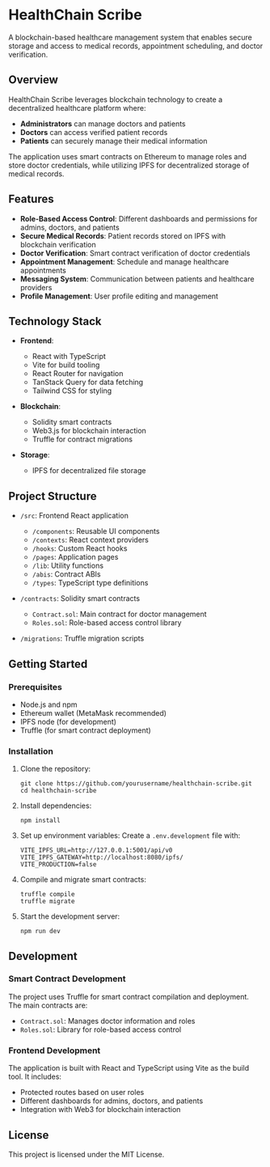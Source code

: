 # HealthChain Scribe

A blockchain-based healthcare management system that enables secure storage and access to medical records, appointment scheduling, and doctor verification.

## Overview

HealthChain Scribe leverages blockchain technology to create a decentralized healthcare platform where:

- **Administrators** can manage doctors and patients
- **Doctors** can access verified patient records
- **Patients** can securely manage their medical information

The application uses smart contracts on Ethereum to manage roles and store doctor credentials, while utilizing IPFS for decentralized storage of medical records.

## Features

- **Role-Based Access Control**: Different dashboards and permissions for admins, doctors, and patients
- **Secure Medical Records**: Patient records stored on IPFS with blockchain verification
- **Doctor Verification**: Smart contract verification of doctor credentials
- **Appointment Management**: Schedule and manage healthcare appointments
- **Messaging System**: Communication between patients and healthcare providers
- **Profile Management**: User profile editing and management

## Technology Stack

- **Frontend**:
  - React with TypeScript
  - Vite for build tooling
  - React Router for navigation
  - TanStack Query for data fetching
  - Tailwind CSS for styling

- **Blockchain**:
  - Solidity smart contracts
  - Web3.js for blockchain interaction
  - Truffle for contract migrations

- **Storage**:
  - IPFS for decentralized file storage

## Project Structure

- `/src`: Frontend React application
  - `/components`: Reusable UI components
  - `/contexts`: React context providers
  - `/hooks`: Custom React hooks
  - `/pages`: Application pages
  - `/lib`: Utility functions
  - `/abis`: Contract ABIs
  - `/types`: TypeScript type definitions

- `/contracts`: Solidity smart contracts
  - `Contract.sol`: Main contract for doctor management
  - `Roles.sol`: Role-based access control library
  
- `/migrations`: Truffle migration scripts

## Getting Started

### Prerequisites

- Node.js and npm
- Ethereum wallet (MetaMask recommended)
- IPFS node (for development)
- Truffle (for smart contract deployment)

### Installation

1. Clone the repository:
   ```
   git clone https://github.com/yourusername/healthchain-scribe.git
   cd healthchain-scribe
   ```

2. Install dependencies:
   ```
   npm install
   ```

3. Set up environment variables:
   Create a `.env.development` file with:
   ```
   VITE_IPFS_URL=http://127.0.0.1:5001/api/v0
   VITE_IPFS_GATEWAY=http://localhost:8080/ipfs/
   VITE_PRODUCTION=false
   ```

4. Compile and migrate smart contracts:
   ```
   truffle compile
   truffle migrate
   ```

5. Start the development server:
   ```
   npm run dev
   ```

## Development

### Smart Contract Development

The project uses Truffle for smart contract compilation and deployment. The main contracts are:

- `Contract.sol`: Manages doctor information and roles
- `Roles.sol`: Library for role-based access control

### Frontend Development

The application is built with React and TypeScript using Vite as the build tool. It includes:

- Protected routes based on user roles
- Different dashboards for admins, doctors, and patients
- Integration with Web3 for blockchain interaction

## License

This project is licensed under the MIT License.
